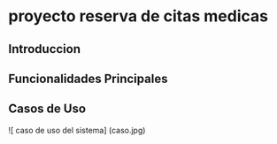 # proyecto reserva de citas medicas
## Introduccion
## Funcionalidades Principales
## Casos de Uso
![ caso de uso del sistema] (caso.jpg)

